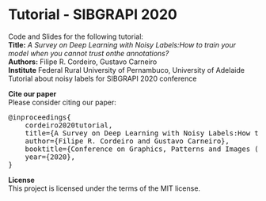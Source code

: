 # Tutorial - SIBGRAPI 2020
Code and Slides for the following tutorial:\
<b>Title:</b> <i>A Survey on Deep Learning with Noisy Labels:How to train your model when you cannot trust onthe annotations?</i>\
<b>Authors:</b> Filipe R. Cordeiro, Gustavo Carneiro\
<b>Institute</b> Federal Rural University of Pernambuco, University of Adelaide
Tutorial about noisy labels for SIBGRAPI 2020 conference


<b>Cite our paper</b>\
Please consider citing our paper:

<pre>
@inproceedings{
    cordeiro2020tutorial,
    title={A Survey on Deep Learning with Noisy Labels:How to train your model when you cannot trust onthe annotations?},
    author={Filipe R. Cordeiro and Gustavo Carneiro},
    booktitle={Conference on Graphics, Patterns and Images (SIBGRAPI)},
    year={2020},
}</pre>

<b>License</b>\
This project is licensed under the terms of the MIT license.
